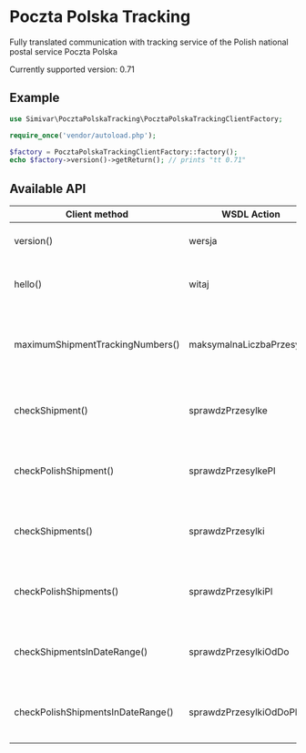 # Poczta Polska Tracking

Fully translated communication with tracking service of the Polish national postal service Poczta Polska

Currently supported version: 0.71

## Example

```php
use Simivar\PocztaPolskaTracking\PocztaPolskaTrackingClientFactory;

require_once('vendor/autoload.php');

$factory = PocztaPolskaTrackingClientFactory::factory();
echo $factory->version()->getReturn(); // prints "tt 0.71"
```

## Available API
| Client method                     | WSDL Action               | Description                                                                    |
| --------------------------------- | ------------------------- | ------------------------------------------------------------------------------ |
| version()                         | wersja                    | returns the current version of the Web Service                                 |
| hello()                           | witaj                     | method for testing of parameter passing                                        |
| maximumShipmentTrackingNumbers()  | maksymalnaLiczbaPrzesylek | returns maximum number of tracking numbers passed to checkShipments*() methods |
| checkShipment()                   | sprawdzPrzesylke          | returns information about one Shipment with details about Offices              |
| checkPolishShipment()             | sprawdzPrzesylkePl        | returns information about one Shipment without details about Offices           |
| checkShipments()                  | sprawdzPrzesylki          | returns information about Shipments with details about Offices                 |
| checkPolishShipments()            | sprawdzPrzesylkiPl        | returns information about Shipments without details about Offices              |
| checkShipmentsInDateRange()       | sprawdzPrzesylkiOdDo      | returns information about Shipments with details about Offices                 |
| checkPolishShipmentsInDateRange() | sprawdzPrzesylkiOdDoPl    | returns information about Shipments without details about Offices              |
